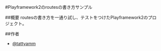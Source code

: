 #Playframework2のroutesの書き方サンプル

##概要
routesの書き方を一通り試し、テストをつけたPlayframework2のプロジェクト。

##作者
* [@tattyamm](https://twitter.com/tattyamm)


